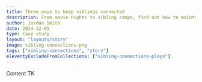```yaml
---
title: Three ways to keep siblings connected
description: From movie nights to sibling camps, find out how to maintain bonds when siblings can't live together.
author: Jordan Smith
date: 2024-12-05
type: Case study
layout: "layouts/story"
image: sibling-connections.png
tags: ["sibling-connections", "story"]
eleventyExcludeFromCollections: ["sibling-connections-plays"]
---
```


Content TK